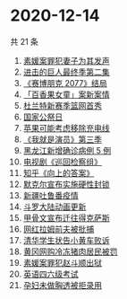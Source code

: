 # 2020-12-14

共 21 条

<!-- BEGIN -->
<!-- 最后更新时间 Mon Dec 14 2020 19:04:25 GMT+0800 (CST) -->
1. [素媛案罪犯妻子为其发声](https://www.zhihu.com/search?q=素媛案)
1. [进击的巨人最终季第二集](https://www.zhihu.com/search?q=进击的巨人第四季)
1. [《赛博朋克 2077》结局](https://www.zhihu.com/search?q=2077结局)
1. [「百香果女童」案新案情](https://www.zhihu.com/search?q=百香果女孩)
1. [杜兰特新赛季篮网首秀](https://www.zhihu.com/search?q=杜兰特)
1. [国家公祭日](https://www.zhihu.com/search?q=国家公祭日)
1. [苹果可能考虑移除充电线](https://www.zhihu.com/search?q=苹果充电线)
1. [《我就是演员》第三季](https://www.zhihu.com/search?q=我就是演员)
1. [黑龙江新增确诊病例 5 例](https://www.zhihu.com/search?q=黑龙江疫情)
1. [电视剧《巡回检察组》](https://www.zhihu.com/search?q=巡回检察组)
1. [知乎《向上的答案》](https://www.zhihu.com/search?q=越难越燃这十年)
1. [默克尔宣布实施硬性封锁](https://www.zhihu.com/search?q=默克尔)
1. [新疆吐鲁番疫情](https://www.zhihu.com/search?q=新疆疫情)
1. [斗罗大陆动画更新](https://www.zhihu.com/search?q=斗罗大陆动画)
1. [甲骨文宣布迁往得克萨斯](https://www.zhihu.com/search?q=甲骨文)
1. [网红拉姆前夫被批捕](https://www.zhihu.com/search?q=拉姆前夫)
1. [清华学生状告小黄车败诉](https://www.zhihu.com/search?q=清华学生告小黄车)
1. [黄冈网购冷冻猪肉居民被罚](https://www.zhihu.com/search?q=居民网购冷冻猪肉被罚)
1. [素媛案罪犯赵斗顺出狱](https://www.zhihu.com/search?q=素媛案罪犯)
1. [英语四六级考试](https://www.zhihu.com/search?q=四六级考试)
1. [孕妇未做胸透被拒录用](https://www.zhihu.com/search?q=孕妇应聘教师)
<!-- END -->
